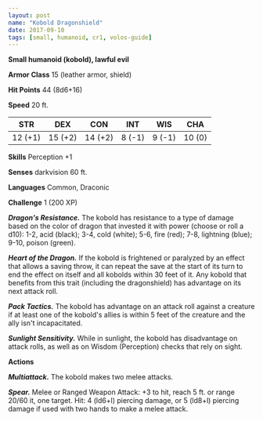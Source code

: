 ```yaml
---
layout: post
name: "Kobold Dragonshield"
date: 2017-09-10
tags: [small, humanoid, cr1, volos-guide]
---
```


**Small humanoid (kobold), lawful evil**

**Armor Class** 15 (leather armor, shield)

**Hit Points** 44 (8d6+16)

**Speed** 20 ft.

|   STR   |   DEX   |   CON   |   INT   |   WIS   |   CHA   |
|:-----:|:-----:|:-----:|:-----:|:-----:|:-----:|
| 12 (+1) | 15 (+2) | 14 (+2) | 8 (-1) | 9 (-1) | 10 (0) |

**Skills** Perception +1

**Senses** darkvision 60 ft.

**Languages** Common, Draconic

**Challenge** 1 (200 XP)

***Dragon's Resistance.*** The kobold has resistance to a type of damage based on the color of dragon that invested it with power (choose or roll a d10): 1-2, acid (black); 3-4, cold (white); 5-6, fire (red); 7-8, lightning (blue); 9-10, poison (green).

***Heart of the Dragon.*** If the kobold is frightened or paralyzed by an effect that allows a saving throw, it can repeat the save at the start of its turn to end the effect on itself and all kobolds within 30 feet of it. Any kobold that benefits from this trait (including the dragonshield) has advantage on its next attack roll.

***Pack Tactics.*** The kobold has advantage on an attack roll against a creature if at least one of the kobold's allies is within 5 feet of the creature and the ally isn't incapacitated.

***Sunlight Sensitivity.*** While in sunlight, the kobold has disadvantage on attack rolls, as well as on Wisdom (Perception) checks that rely on sight.

**Actions**

***Multiattack.*** The kobold makes two melee attacks.

***Spear.*** Melee or Ranged Weapon Attack: +3 to hit, reach 5 ft. or range 20/60 it, one target. Hit: 4 (ld6+l) piercing damage, or 5 (ld8+l) piercing damage if used with two hands to make a melee attack.

